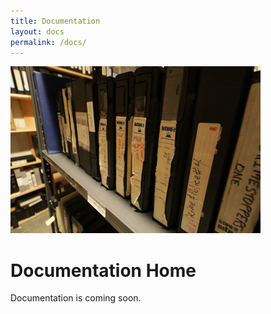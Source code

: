 ```yaml
---
title: Documentation
layout: docs
permalink: /docs/
---
```


![Tape Stacks](/images/tape-row.jpg)

# Documentation Home

Documentation is coming soon.
